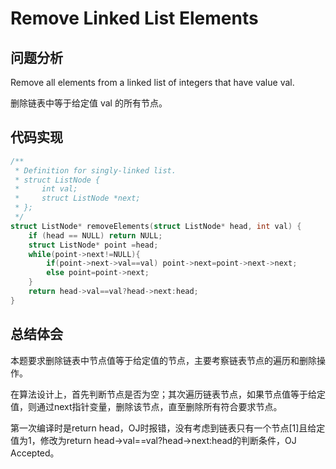 #  Remove Linked List Elements

## 问题分析
Remove all elements from a linked list of integers that have value val.

删除链表中等于给定值 val 的所有节点。


## 代码实现
``` C
/**
 * Definition for singly-linked list.
 * struct ListNode {
 *     int val;
 *     struct ListNode *next;
 * };
 */
struct ListNode* removeElements(struct ListNode* head, int val) {
    if (head == NULL) return NULL;
    struct ListNode* point =head;
    while(point->next!=NULL){
        if(point->next->val==val) point->next=point->next->next;
        else point=point->next;
    }
    return head->val==val?head->next:head;
}
```

## 总结体会

本题要求删除链表中节点值等于给定值的节点，主要考察链表节点的遍历和删除操作。

在算法设计上，首先判断节点是否为空；其次遍历链表节点，如果节点值等于给定值，则通过next指针变量，删除该节点，直至删除所有符合要求节点。

第一次编译时是return head，OJ时报错，没有考虑到链表只有一个节点[1]且给定值为1，修改为return head->val==val?head->next:head的判断条件，OJ Accepted。